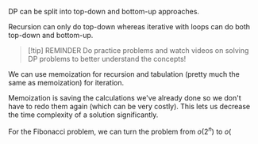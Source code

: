 
DP can be split into top-down and bottom-up approaches.

Recursion can only do top-down whereas iterative with loops can do both top-down and bottom-up.

>[!tip] REMINDER
>Do practice problems and watch videos on solving DP problems to better understand the concepts!


We can use memoization for recursion and tabulation (pretty much the same as memoization) for iteration.

Memoization is saving the calculations we've already done so we don't have to redo them again (which can be very costly). This lets us decrease the time complexity of a solution significantly.

For the Fibonacci problem, we can turn the problem from $o(2^{n})$ to $o($